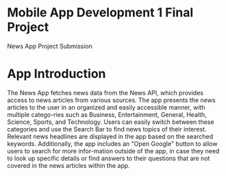 # Mobile App Development 1 Final Project
 News App Project Submission

 
 
# App Introduction

The News App fetches news data from the News API, which provides access to news articles from various sources. The app presents the news articles to the user in an organized and easily accessible manner, with multiple catego-ries such as Business, Entertainment, General, Health, Science, Sports, and Technology. Users can easily switch between these categories and use the Search Bar to find news topics of their interest. Relevant news headlines are displayed in the app based on the searched keywords. Additionally, the app includes an "Open Google" button to allow users to search for more infor-mation outside of the app, in case they need to look up specific details or find answers to their questions that are not covered in the news articles within the app.



